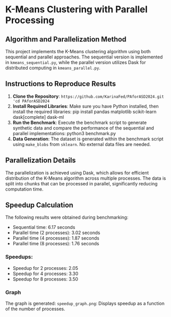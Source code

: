 # K-Means Clustering with Parallel Processing

## Algorithm and Parallelization Method
This project implements the K-Means clustering algorithm using both sequential and parallel approaches. The sequential version is implemented in `kmeans_sequential.py`, while the parallel version utilizes Dask for distributed computing in `kmeans_parallel.py`.

## Instructions to Reproduce Results
1. **Clone the Repository**:
`https://github.com/KarinaFed/PAforASD2024.git
'cd PAforASD2024`
2. **Install Required Libraries**:
Make sure you have Python installed, then install the required libraries:
pip install pandas matplotlib scikit-learn dask[complete] dask-ml
3. **Run the Benchmark**:
Execute the benchmark script to generate synthetic data and compare the performance of the sequential and parallel implementations:
python3 benchmark.py
4. **Data Generation**:
The dataset is generated within the benchmark script using `make_blobs` from `sklearn`. No external data files are needed.

## Parallelization Details
The parallelization is achieved using Dask, which allows for efficient distribution of the K-Means algorithm across multiple processes. The data is split into chunks that can be processed in parallel, significantly reducing computation time.

## Speedup Calculation
The following results were obtained during benchmarking:

- Sequential time: 6.17 seconds
- Parallel time (2 processes): 3.02 seconds
- Parallel time (4 processes): 1.87 seconds
- Parallel time (8 processes): 1.76 seconds

### Speedups:
- Speedup for 2 processes: 2.05
- Speedup for 4 processes: 3.30
- Speedup for 8 processes: 3.50
  
### Graph
The graph is generated: `speedup_graph.png`: Displays speedup as a function of the number of processes.
